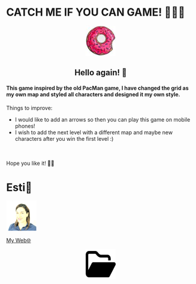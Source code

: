 # CATCH ME IF YOU CAN GAME! 🏃‍♀️🏃

<!-- GITHUB ICON -->
<div align="center">
  <a href="https://estishi87.github.io/EstiShi/" {:target="_blank" rel="noopener"}>
    <img src="images/donut1.jpg" alt="Logo" width="80" height="80">
  </a>

## Hello again! 👋<br > </div>

#### This game inspired by the old PacMan game, I have changed the grid as my own map and styled all characters and designed it my own style.<br > 

Things to improve: <br >
* I would like to add an arrows so then you can play this game on mobile phones! <br >
* I wish to add the next level with a different map and maybe new characters after you win the first level :) <br >
<br ><br >

Hope you like it! 🙌🏻

# Esti🎀<br />
<!-- PIC OF ME --> <div align="left">
  <a href="https://estishi87.github.io/EstiShi/">
    <img src="images/Esti.jpeg" alt="Logo" width="80" height="80">
  </a> <br >
  
[My Web🌐](https://estishi87.github.io/EstiShi/)
<br >
<!-- FOLDER ICON --> <div align="center">
  <a href="https://estishi87.github.io/EstiShi/">
    <img src="images/folder-open.svg" alt="Logo" width="80" height="80">
  </a> <br >
